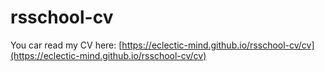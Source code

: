 # rsschool-cv  
You car read my CV here: [https://eclectic-mind.github.io/rsschool-cv/cv](https://eclectic-mind.github.io/rsschool-cv/cv)
